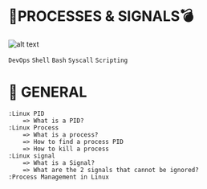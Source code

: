# :space_invader:PROCESSES & SIGNALS:bomb:

![alt text](https://th.bing.com/th/id/R.f8dc5077ef6113bb201677ed9ded4763?rik=FusWKmxVK5kcyg&pid=ImgRaw&r=0)

`DevOps` `Shell` `Bash` `Syscall` `Scripting`

# :book: GENERAL

    :Linux PID
        => What is a PID?
    :Linux Process
        => What is a process?
        => How to find a process PID
        => How to kill a process
    :Linux signal
        => What is a Signal?
        => What are the 2 signals that cannot be ignored?
    :Process Management in Linux

